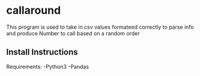# callaround
This program is used to take in csv values formateed correctly to parse info and produce Number to call based on a random order

## Install Instructions
Requirements:
-Python3
-Pandas
